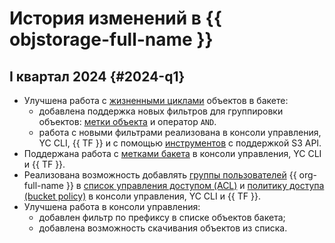 # История изменений в {{ objstorage-full-name }}

## I квартал 2024 {#2024-q1}

* Улучшена работа с [жизненными циклами](./concepts/lifecycles.md) объектов в бакете:
  * добавлена поддержка новых фильтров для группировки объектов: [метки объекта](./concepts/tags.md#object-tags) и оператор `AND`.
  * работа с новыми фильтрами реализована в консоли управления, YC СLI, {{ TF }} и с помощью [инструментов](./tools/) с поддержкой S3 API.
* Поддержана работа с [метками бакета](./concepts/tags.md#bucket-tags) в консоли управления, YC СLI и {{ TF }}.
* Реализована возможность добавлять [группы пользователей](../organization/concepts/groups.md) {{ org-full-name }} в [список управления доступом (ACL)](./security/acl.md) и [политику доступа (bucket policy)](./security/policy.md) в консоли управления, YC СLI и {{ TF }}.
* Улучшена работа в консоли управления:
  * добавлен фильтр по префиксу в списке объектов бакета;
  * добавлена возможность скачивания объектов из списка.
